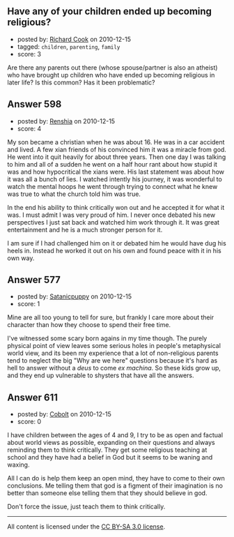 ## Have any of your children ended up becoming religious?

- posted by: [Richard Cook](https://stackexchange.com/users/-1/65-richard-cook) on 2010-12-15
- tagged: `children`, `parenting`, `family`
- score: 3

Are there any parents out there (whose spouse/partner is also an atheist) who have brought up children who have ended up becoming religious in later life? Is this common? Has it been problematic?



## Answer 598

- posted by: [Renshia](https://stackexchange.com/users/-1/184-renshia) on 2010-12-15
- score: 4

My son became a christian when he was about 16. He was in a car accident and lived. A few xian friends of his convinced him it was a miracle from god. He went into it quit heavily for about three years. Then one day I was talking to him and all of a sudden he went on a half hour rant about how stupid it was and how hypocritical the xians were. His last statement was about how it was all a bunch of lies. I watched intently his journey, it was wonderful to watch the mental hoops he went through trying to connect what he knew was true to what the church told him was true.

In the end his ability to think critically won out and he accepted it for what it was. I must admit I was very proud of him. I never once debated his new perspectives I just sat back and watched him work through it. It was great entertainment and he is a much stronger person for it.

I am sure if I had challenged him on it or debated him he would have dug his heels in. Instead he worked it out on his own and found peace with it in his own way.




## Answer 577

- posted by: [Satanicpuppy](https://stackexchange.com/users/-1/169-satanicpuppy) on 2010-12-15
- score: 1

Mine are all too young to tell for sure, but frankly I care more about their character than how they choose to spend their free time. 

I've witnessed some scary born agains in my time though. The purely physical point of view leaves some serious holes in people's metaphysical world view, and its been my experience that a lot of non-religious parents tend to neglect the big "Why are we here" questions because it's hard as hell to answer without a *deus* to come *ex machina*. So these kids grow up, and they end up vulnerable to shysters that have all the answers.




## Answer 611

- posted by: [Cobolt](https://stackexchange.com/users/-1/253-cobolt) on 2010-12-15
- score: 0

I have children between the ages of 4 and 9, I try to be as open and factual about world views as possible, expanding on their questions and always reminding them to think critically. They get some religious teaching at school and they have had a belief in God but it seems to be waning and waxing.

All I can do is help them keep an open mind, they have to come to their own conclusions. Me telling them that god is a figment of their imagination is no better than someone else telling them that they should believe in god.

Don't force the issue, just teach them to think critically.



---

All content is licensed under the [CC BY-SA 3.0 license](https://creativecommons.org/licenses/by-sa/3.0/).

